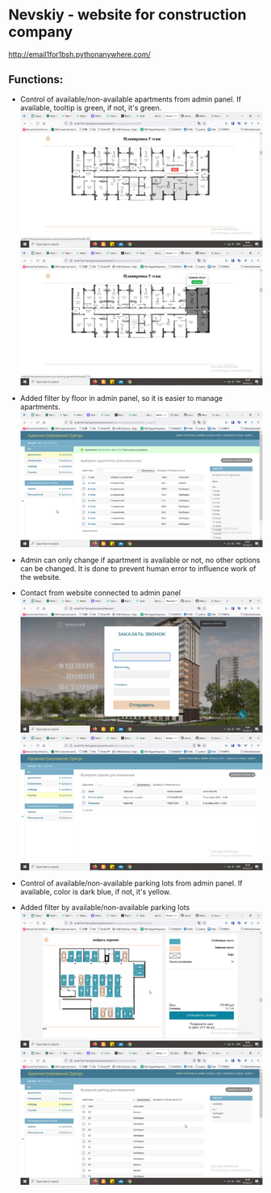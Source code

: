 # Nevskiy - website for construction company
http://email1for1bsh.pythonanywhere.com/
## Functions:
+ Control of available/non-available apartments from admin panel. If available, tooltip is green, if not, it's green.
![Available apartment](https://github.com/azyzz228/nevskiy3/blob/master/screenshots/screenshot.204.png)
![NotAvailable apartment](https://github.com/azyzz228/nevskiy3/blob/master/screenshots/screenshot.205.png)
+ Added filter by floor in admin panel, so it is easier to manage apartments.
![Apartments admin apartment](https://github.com/azyzz228/nevskiy3/blob/master/screenshots/screenshot.200.png)
+ Admin can only change if apartment is available or not, no other options can be changed. It is done to prevent human error to influence work of the website.

+ Contact from website connected to admin panel
![Contact apartment](https://github.com/azyzz228/nevskiy3/blob/master/screenshots/screenshot.203.png)
![Contact admin apartment](https://github.com/azyzz228/nevskiy3/blob/master/screenshots/screenshot.202.png)

+ Control of available/non-available parking lots from admin panel. If available, color is dark blue, if not, it's yellow.
+ Added filter by available/non-available parking lots
![Contact admin apartment](https://github.com/azyzz228/nevskiy3/blob/master/screenshots/screenshot.206.png)
![Contact admin apartment](https://github.com/azyzz228/nevskiy3/blob/master/screenshots/screenshot.201.png)

